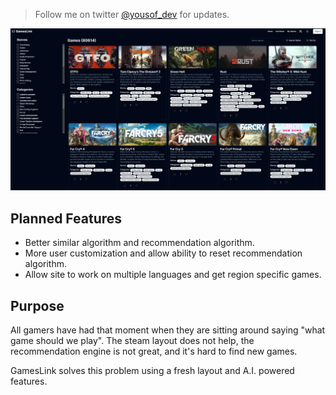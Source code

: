 > Follow me on twitter [@yousof_dev](https://twitter.com/yousof_dev) for updates.

![alt text](./public/hero_image.png)

## Planned Features

-   Better similar algorithm and recommendation algorithm.
-   More user customization and allow ability to reset recommendation algorithm.
-   Allow site to work on multiple languages and get region specific games.

## Purpose

All gamers have had that moment when they are sitting around saying "what game should we play". The steam layout does not help, the recommendation engine is not great, and it's hard to find new games.

GamesLink solves this problem using a fresh layout and A.I. powered features.
